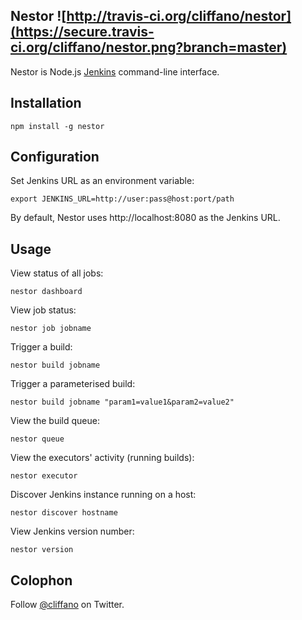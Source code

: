 Nestor ![http://travis-ci.org/cliffano/nestor](https://secure.travis-ci.org/cliffano/nestor.png?branch=master)
------

Nestor is Node.js [Jenkins](http://jenkins-ci.org) command-line interface.

Installation
------------

    npm install -g nestor

Configuration
-------------

Set Jenkins URL as an environment variable:

    export JENKINS_URL=http://user:pass@host:port/path

By default, Nestor uses http://localhost:8080 as the Jenkins URL.

Usage
-----

View status of all jobs:

    nestor dashboard

View job status:

    nestor job jobname

Trigger a build:

    nestor build jobname

Trigger a parameterised build:

    nestor build jobname "param1=value1&param2=value2"

View the build queue:

    nestor queue

View the executors' activity (running builds):

    nestor executor
    
Discover Jenkins instance running on a host:

    nestor discover hostname

View Jenkins version number:

    nestor version
    
Colophon
--------

Follow [@cliffano](http://twitter.com/cliffano) on Twitter.
